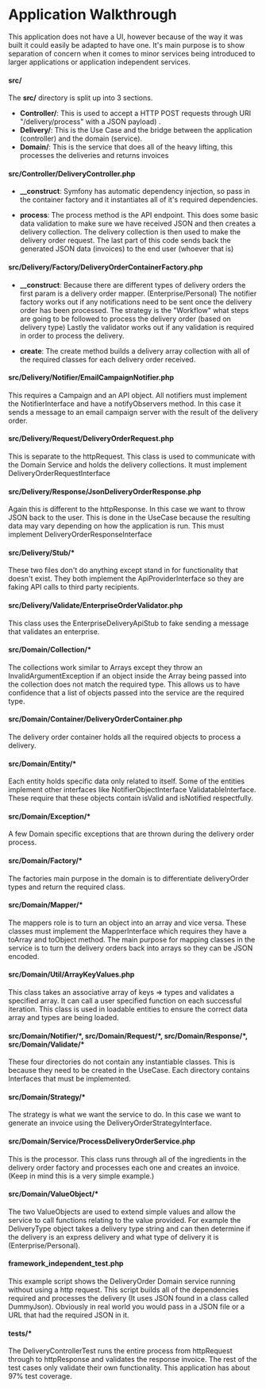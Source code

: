 # Application Walkthrough
This application does not have a UI, however because of the way it was built it could easily be adapted to have one. 
It's main purpose is to show separation of concern when it comes to minor services being introduced to larger applications
or application independent services.


#### src/

The **src/** directory is split up into 3 sections. 
- **Controller/**: This is used to accept a HTTP POST requests through URI "/delivery/process" with a JSON payload) .
- **Delivery/**: This is the Use Case and the bridge between the application (controller) and the domain (service).
- **Domain/**: This is the service that does all of the heavy lifting, this processes the deliveries and returns invoices

#### src/Controller/DeliveryController.php

- **__construct**: Symfony has automatic dependency injection, so pass in the container factory and it instantiates all of it's 
required dependencies.

- **process**: The process method is the API endpoint. This does some basic data validation to make sure we have 
received JSON and then creates a delivery collection. The delivery collection is then used to make the delivery order 
request. The last part of this code sends back the generated JSON data (invoices) to the end user (whoever that is)

#### src/Delivery/Factory/DeliveryOrderContainerFactory.php

 - **__construct**: Because there are different types of delivery orders the first param is a delivery order mapper. (Enterprise/Personal)
The notifier factory works out if any notifications need to be sent once the delivery order has been processed.
The strategy is the "Workflow" what steps are going to be followed to process the delivery order (based on delivery type)
Lastly the validator works out if any validation is required in order to process the delivery.

- **create**: The create method builds a delivery array collection with all of the required classes for each delivery 
order received.

#### src/Delivery/Notifier/EmailCampaignNotifier.php

This requires a Campaign and an API object. All notifiers must implement the NotifierInterface and  have a 
notifyObservers method. In this case it sends a message to an email campaign server with the result of the delivery order.

#### src/Delivery/Request/DeliveryOrderRequest.php

This is separate to the httpRequest. This class is used to communicate with the Domain Service and holds the delivery 
collections. It must implement DeliveryOrderRequestInterface

#### src/Delivery/Response/JsonDeliveryOrderResponse.php

Again this is different to the httpResponse. In this case we want to throw JSON back to the user. This is done in the
UseCase because the resulting data may vary depending on how the application is run. This must implement DeliveryOrderResponseInterface 

#### src/Delivery/Stub/*

These two files don't do anything except stand in for functionality that doesn't exist. They both implement the ApiProviderInterface 
so they are faking API calls to third party recipients.

#### src/Delivery/Validate/EnterpriseOrderValidator.php

This class uses the EnterpriseDeliveryApiStub to fake sending a message that validates an enterprise.

#### src/Domain/Collection/*

The collections work similar to Arrays except they throw an InvalidArgumentException if an object inside the Array being
passed into the collection does not match the required type. This allows us to have confidence that a list of objects 
passed into the service are the required type.

#### src/Domain/Container/DeliveryOrderContainer.php

The delivery order container holds all the required objects to process a delivery.

#### src/Domain/Entity/*

Each entity holds specific data only related to itself. Some of the entities implement other interfaces like NotifierObjectInterface 
ValidatableInterface. These require that these objects contain isValid and isNotified respectfully.	

#### src/Domain/Exception/*

A few Domain specific exceptions that are thrown during the delivery order process.

#### src/Domain/Factory/*

The factories main purpose in the domain is to differentiate deliveryOrder types and return the required class.

#### src/Domain/Mapper/*

The mappers role is to turn an object into an array and vice versa. These classes must implement the MapperInterface which
requires they have a toArray and toObject method. The main purpose for mapping classes in the service is to turn the 
delivery orders back into arrays so they can be JSON encoded. 

#### src/Domain/Util/ArrayKeyValues.php

This class takes an associative array of keys =\> types and validates a specified array. It can call a user specified 
function on each successful iteration. This class is used in loadable entities to ensure the correct data array and types
are being loaded.

#### src/Domain/Notifier/\*, src/Domain/Request/\*, src/Domain/Response/\*, src/Domain/Validate/\*

These four directories do not contain any instantiable classes. This is because they need to be created in the UseCase. 
Each directory contains Interfaces that must be implemented.

#### src/Domain/Strategy/*

The strategy is what we want the service to do. In this case we want to generate an invoice using the DeliveryOrderStrategyInterface.

#### src/Domain/Service/ProcessDeliveryOrderService.php

This is the processor. This class runs through all of the ingredients in the delivery order factory and processes each 
one and creates an invoice. (Keep in mind this is a very simple example.)

#### src/Domain/ValueObject/\*

The two ValueObjects are used to extend simple values and allow the service to call functions relating to the value provided.
For example the DeliveryType object takes a delivery type string and can then determine if the delivery is an express delivery
and what type of delivery it is (Enterprise/Personal).


#### framework_independent_test.php

This example script shows the DeliveryOrder Domain service running without using a http request. This script builds all
of the dependencies required and processes the delivery (It uses JSON found in a class called DummyJson). Obviously in 
real world you would pass in a JSON file or a URL that had the required JSON in it.

#### tests/\*
The DeliveryControllerTest runs the entire process from httpRequest through to httpResponse and validates the response 
invoice. The rest of the test cases only validate their own functionality. This application has about 97% test coverage.


 















